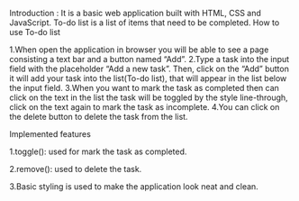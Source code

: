 Introduction : It is a basic web application built with HTML, CSS and JavaScript. To-do list is a list of items that need to be completed.
How to use To-do list

1.When open the application in browser you will be able to see a page consisting  a text bar and a button named “Add”.
2.Type a task into the input field with the placeholder “Add a new task”. Then, click on the “Add” button it will add your task into the list(To-do list), that will appear in the list below the input field.
3.When you want to mark the task as completed then can click on the text in the list the task will be toggled by the style line-through, click on the text again to mark the task as incomplete.
4.You can click on the delete button to delete the task from the list.

Implemented features

1.toggle(): used for mark the task as completed.

2.remove(): used to delete the task.

3.Basic styling is used to make the application look neat and clean.

